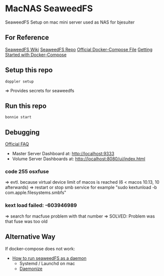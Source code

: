 # MacNAS SeaweedFS

SeaweedFS Setup on mac mini server used as NAS for bjesuiter

## For Reference 

[SeaweedFS Wiki](https://github.com/chrislusf/seaweedfs/wiki)
[SeaweedFS Repo](https://github.com/chrislusf/seaweedfs)
[Official Docker-Compose File](https://raw.githubusercontent.com/chrislusf/seaweedfs/master/docker/seaweedfs-compose.yml)
[Getting Started with Docker-Compose](https://github.com/chrislusf/seaweedfs/wiki/Getting-Started#with-compose)

## Setup this repo 

`doppler setup`

=> Provides secrets for seaweedfs

## Run this repo 

`bonnie start`

## Debugging

[Official FAQ](https://github.com/chrislusf/seaweedfs/wiki/FAQ#how-to-access-the-server-dashboard)

- Master Server Dashboard at: <http://localhost:9333>
- Volume Server Dashboards at: <http://localhost:8080/ui/index.html>

### code 255 osxfuse

=> evtl. because virtual device limit of macos is reached (6 < macos 10.13, 10 afterwards)
=> restart or stop smb service for example "sudo kextunload -b com.apple.filesystems.smbfs"

### kext load failed: -603946989 

=> search for macfuse problem with that number
=> SOLVED: Problem was that fuse was too old

## Alternative Way 

If docker-compose does not work: 

- [How to run seaweedFS as a daemon](https://stackoverflow.com/questions/65704384/how-to-run-seaweedfs-as-a-daemon)
    - Systemd / Launchd on mac 
    - [Daemonize](http://software.clapper.org/daemonize/)